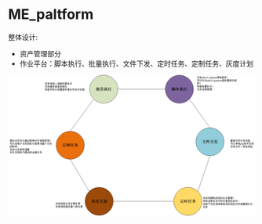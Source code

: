 # ME_paltform



整体设计:

- 资产管理部分
- 作业平台：脚本执行、批量执行、文件下发、定时任务、定制任务、灰度计划

![image](https://github.com/jaminlu/ME_paltform/blob/master/%E4%BD%9C%E4%B8%9A%E7%AE%A1%E7%90%86%E5%B9%B3%E5%8F%B0%E8%AE%BE%E8%AE%A1.jpg)